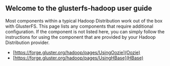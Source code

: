 ## Welcome to the glusterfs-hadoop user guide ##

Most components within a typical Hadoop Distribution work out of the box with GlusterFS. This page lists any components that require additional configuration. If the component is not listed here, you can simply follow the instructions for using the component that are provided by your Hadoop Distribution provider.

* [https://forge.gluster.org/hadoop/pages/UsingOozie](Oozie)
* [https://forge.gluster.org/hadoop/pages/UsingHBase](HBase)